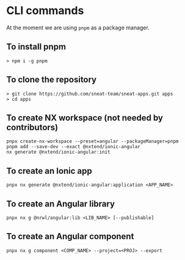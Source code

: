 # CLI commands

At the moment we are using `pnpm` as a package manager.

## To install pnpm
```
> npm i -g pnpm
```


## To clone the repository
```
> git clone https://github.com/sneat-team/sneat-apps.git apps
> cd apps
```
## To create NX workspace (not needed by contributors)
```
pnpx create-nx-workspace --preset=angular --packageManager=pnpm
pnpm add --save-dev --exact @nxtend/ionic-angular
nx generate @nxtend/ionic-angular:init
```

## To create an Ionic app
```
pnpx nx generate @nxtend/ionic-angular:application <APP_NAME>
```

## To create an Angular library 
```
pnpx nx g @nrwl/angular:lib <LIB_NAME> [--publishable]
```

## To create an Angular component
```
pnpx nx g component <COMP_NAME> --project=<PROJ> --export
```
